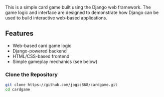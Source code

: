 This is a simple card game built using the Django web framework. The game logic and interface are designed to demonstrate how Django can be used to build interactive web-based applications.

## Features

- Web-based card game logic
- Django-powered backend
- HTML/CSS-based frontend
- Simple gameplay mechanics (see below)


### Clone the Repository

```bash
git clone https://github.com/jogis868/cardgame.git
cd cardgame

